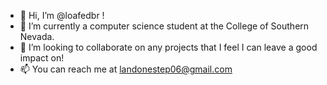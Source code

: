 - 👋 Hi, I’m @loafedbr !
- 👀 I’m currently a computer science student at the College of Southern Nevada.
- 💞️ I’m looking to collaborate on any projects that I feel I can leave a good impact on!
- 📫 You can reach me at landonestep06@gmail.com
